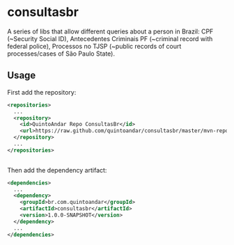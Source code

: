 consultasbr
===========

A series of libs that allow different queries about a person in Brazil: CPF (~Security Social ID), Antecedentes Criminais PF (~criminal record with federal police), Processos no TJSP (~public records of court processes/cases of São Paulo State).

Usage
-----
First add the repository:

```xml
<repositories>
  ...
  <repository>
    <id>QuintoAndar Repo ConsultasBr</id>
    <url>https://raw.github.com/quintoandar/consultasbr/master/mvn-repo</url>
  </repository>
  ...
</repositories>
  
```

Then add the dependency artifact:

```xml
<dependencies>
  ...
  <dependency>
    <groupId>br.com.quintoandar</groupId>
    <artifactId>consultasbr</artifactId>
    <version>1.0.0-SNAPSHOT</version>
  </dependency>
  ...
</dependencies>
```
